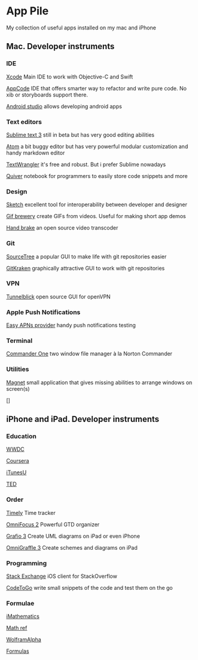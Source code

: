 App Pile
========

My collection of useful apps installed on my mac and iPhone

Mac. Developer instruments
--------------------------

### IDE

[Xcode](https://itunes.apple.com/ru/app/xcode/id497799835?mt=12) Main IDE to
work with Objective-C and Swift

[AppCode](https://www.jetbrains.com/objc/) IDE that offers smarter way to
refactor and write pure code. No xib or storyboards support there.

[Android studio](https://developer.android.com/studio/index.html) allows
developing android apps

### Text editors

[Sublime text 3](https://www.sublimetext.com/3) still in beta but has very good editing abilities

[Atom](https://atom.io) a bit buggy editor but has very powerful modular
customization and handy markdown editor

[TextWrangler](https://itunes.apple.com/ru/app/textwrangler/id404010395?mt=12) it's free and robust. But i prefer Sublime nowadays

[Quiver](https://itunes.apple.com/us/app/quiver-the-programmers-notebook/id866773894?mt=12) notebook for programmers to easily store code snippets and more

### Design

[Sketch](https://www.sketchapp.com) excellent tool for interoperability
between developer and designer

[Gif brewery](http://gifbrewery.com) create GIFs from videos. Useful for making short app demos

[Hand brake](https://handbrake.fr) an open source video transcoder

### Git

[SourceTree](https://www.sourcetreeapp.com) a popular GUI to make life with git repositories easier

[GitKraken](https://www.gitkraken.com) graphically attractive GUI to work with
git repositories

### VPN

[Tunnelblick](https://tunnelblick.net) open source GUI for openVPN

### Apple Push Notifications
[Easy APNs provider](https://itunes.apple.com/us/app/easy-apns-provider-push-notification-service-testing-tool/id989622350?mt=12) handy push notifications testing

### Terminal
[Commander One](https://itunes.apple.com/ru/app/commander-one-двухпанельный-файловый-менеджер/id1035236694?mt=12) two window file manager à la Norton Commander

### Utilities

[Magnet](https://itunes.apple.com/ru/app/magnet/id441258766?mt=12) small application that gives
missing abilities to arrange windows on screen(s)

[]

iPhone and iPad. Developer instruments
-----------------------------

### Education

[WWDC](https://itunes.apple.com/ru/app/wwdc/id640199958?mt=8)

[Coursera](https://itunes.apple.com/ru/app/coursera-top-online-courses/id736535961?mt=8)

[iTunesU](https://itunes.apple.com/ru/app/itunes-u/id490217893?mt=8)

[TED](https://itunes.apple.com/ru/app/ted/id376183339?mt=8)

### Order

[Timely](https://itunes.apple.com/ru/app/timely-auto-time-tracking/id619462420?mt=8) Time tracker

[OmniFocus 2](https://itunes.apple.com/ru/app/omnifocus-2/id904071710?mt=8) Powerful GTD organizer

[Grafio 3](https://itunes.apple.com/ru/app/grafio-3-diagrams-ideas/id382418196?mt=8) Create UML diagrams on iPad or even iPhone

[OmniGraffle 3](https://itunes.apple.com/ru/app/omnigraffle-3/id1164289776?mt=8)
Create schemes and diagrams on iPad

### Programming

[Stack Exchange]() iOS client for StackOverflow

[CodeToGo]() write small snippets of the code and test them on the go

### Formulae

[iMathematics]()

[Math ref](https://itunes.apple.com/ru/app/math-ref/id301384057?mt=8)

[WolframAlpha](https://itunes.apple.com/ru/app/wolframalpha/id334989259?mt=8)

[Formulas]()
